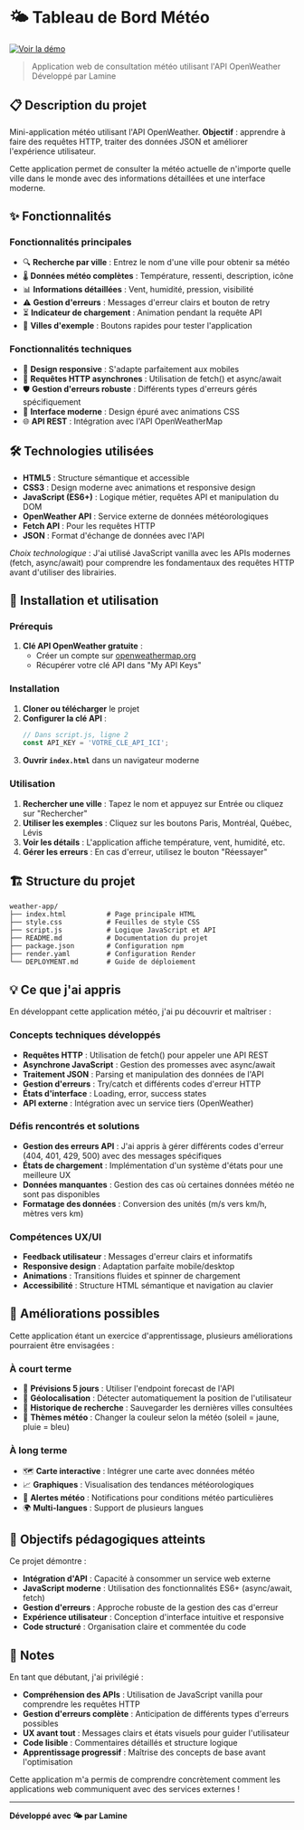 # 🌤️ Tableau de Bord Météo

[![Voir la démo](https://img.shields.io/badge/🌤️_Voir_la_démo-blue?style=for-the-badge)](https://weather-app-09ct.onrender.com)

> Application web de consultation météo utilisant l'API OpenWeather  
> Développé par Lamine

## 📋 Description du projet

Mini-application météo utilisant l'API OpenWeather. **Objectif** : apprendre à faire des requêtes HTTP, traiter des données JSON et améliorer l'expérience utilisateur.

Cette application permet de consulter la météo actuelle de n'importe quelle ville dans le monde avec des informations détaillées et une interface moderne.

## ✨ Fonctionnalités

### Fonctionnalités principales
- 🔍 **Recherche par ville** : Entrez le nom d'une ville pour obtenir sa météo
- 🌡️ **Données météo complètes** : Température, ressenti, description, icône
- 📊 **Informations détaillées** : Vent, humidité, pression, visibilité
- ⚠️ **Gestion d'erreurs** : Messages d'erreur clairs et bouton de retry
- ⏳ **Indicateur de chargement** : Animation pendant la requête API
- 🎯 **Villes d'exemple** : Boutons rapides pour tester l'application

### Fonctionnalités techniques
- 📱 **Design responsive** : S'adapte parfaitement aux mobiles
- 🔄 **Requêtes HTTP asynchrones** : Utilisation de fetch() et async/await
- 🛡️ **Gestion d'erreurs robuste** : Différents types d'erreurs gérés spécifiquement
- 🎨 **Interface moderne** : Design épuré avec animations CSS
- 🌐 **API REST** : Intégration avec l'API OpenWeatherMap

## 🛠️ Technologies utilisées

- **HTML5** : Structure sémantique et accessible
- **CSS3** : Design moderne avec animations et responsive design
- **JavaScript (ES6+)** : Logique métier, requêtes API et manipulation du DOM
- **OpenWeather API** : Service externe de données météorologiques
- **Fetch API** : Pour les requêtes HTTP
- **JSON** : Format d'échange de données avec l'API

*Choix technologique* : J'ai utilisé JavaScript vanilla avec les APIs modernes (fetch, async/await) pour comprendre les fondamentaux des requêtes HTTP avant d'utiliser des librairies.

## 🚀 Installation et utilisation

### Prérequis
1. **Clé API OpenWeather gratuite** :
   - Créer un compte sur [openweathermap.org](https://openweathermap.org/)
   - Récupérer votre clé API dans "My API Keys"

### Installation
1. **Cloner ou télécharger** le projet
2. **Configurer la clé API** :
   ```javascript
   // Dans script.js, ligne 2
   const API_KEY = 'VOTRE_CLE_API_ICI';
   ```
3. **Ouvrir `index.html`** dans un navigateur moderne

### Utilisation
1. **Rechercher une ville** : Tapez le nom et appuyez sur Entrée ou cliquez sur "Rechercher"
2. **Utiliser les exemples** : Cliquez sur les boutons Paris, Montréal, Québec, Lévis
3. **Voir les détails** : L'application affiche température, vent, humidité, etc.
4. **Gérer les erreurs** : En cas d'erreur, utilisez le bouton "Réessayer"

## 🏗️ Structure du projet

```
weather-app/
├── index.html          # Page principale HTML
├── style.css           # Feuilles de style CSS
├── script.js           # Logique JavaScript et API
├── README.md           # Documentation du projet
├── package.json        # Configuration npm
├── render.yaml         # Configuration Render
└── DEPLOYMENT.md       # Guide de déploiement
```

## 💡 Ce que j'ai appris

En développant cette application météo, j'ai pu découvrir et maîtriser :

### Concepts techniques développés
- **Requêtes HTTP** : Utilisation de fetch() pour appeler une API REST
- **Asynchrone JavaScript** : Gestion des promesses avec async/await
- **Traitement JSON** : Parsing et manipulation des données de l'API
- **Gestion d'erreurs** : Try/catch et différents codes d'erreur HTTP
- **États d'interface** : Loading, error, success states
- **API externe** : Intégration avec un service tiers (OpenWeather)

### Défis rencontrés et solutions
- **Gestion des erreurs API** : J'ai appris à gérer différents codes d'erreur (404, 401, 429, 500) avec des messages spécifiques
- **États de chargement** : Implémentation d'un système d'états pour une meilleure UX
- **Données manquantes** : Gestion des cas où certaines données météo ne sont pas disponibles
- **Formatage des données** : Conversion des unités (m/s vers km/h, mètres vers km)

### Compétences UX/UI
- **Feedback utilisateur** : Messages d'erreur clairs et informatifs
- **Responsive design** : Adaptation parfaite mobile/desktop
- **Animations** : Transitions fluides et spinner de chargement
- **Accessibilité** : Structure HTML sémantique et navigation au clavier

## 🔄 Améliorations possibles

Cette application étant un exercice d'apprentissage, plusieurs améliorations pourraient être envisagées :

### À court terme
- 📅 **Prévisions 5 jours** : Utiliser l'endpoint forecast de l'API
- 📍 **Géolocalisation** : Détecter automatiquement la position de l'utilisateur
- 💾 **Historique de recherche** : Sauvegarder les dernières villes consultées
- 🎨 **Thèmes météo** : Changer la couleur selon la météo (soleil = jaune, pluie = bleu)

### À long terme
- 🗺️ **Carte interactive** : Intégrer une carte avec données météo
- 📈 **Graphiques** : Visualisation des tendances météorologiques
- 🔔 **Alertes météo** : Notifications pour conditions météo particulières
- 🌍 **Multi-langues** : Support de plusieurs langues

## 🎯 Objectifs pédagogiques atteints

Ce projet démontre :

- **Intégration d'API** : Capacité à consommer un service web externe
- **JavaScript moderne** : Utilisation des fonctionnalités ES6+ (async/await, fetch)
- **Gestion d'erreurs** : Approche robuste de la gestion des cas d'erreur
- **Expérience utilisateur** : Conception d'interface intuitive et responsive
- **Code structuré** : Organisation claire et commentée du code

## 📝 Notes

En tant que débutant, j'ai privilégié :

- **Compréhension des APIs** : Utilisation de JavaScript vanilla pour comprendre les requêtes HTTP
- **Gestion d'erreurs complète** : Anticipation de différents types d'erreurs possibles
- **UX avant tout** : Messages clairs et états visuels pour guider l'utilisateur
- **Code lisible** : Commentaires détaillés et structure logique
- **Apprentissage progressif** : Maîtrise des concepts de base avant l'optimisation

Cette application m'a permis de comprendre concrètement comment les applications web communiquent avec des services externes !

---

**Développé avec 🌤️ par Lamine**
